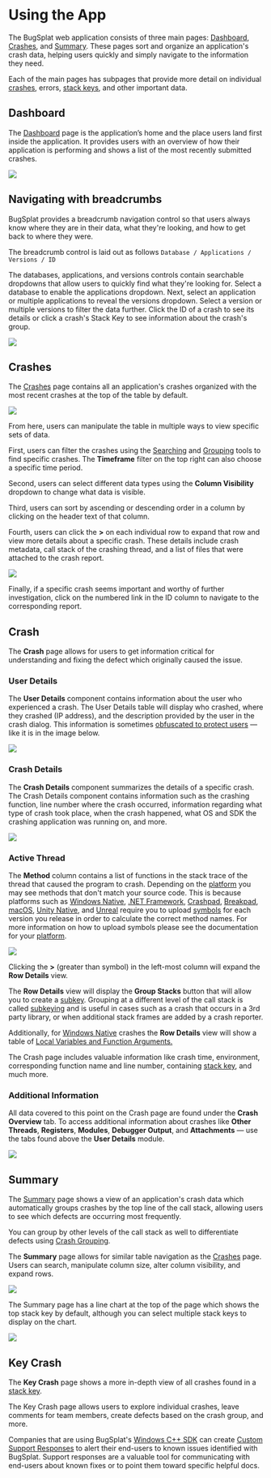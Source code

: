 # Using the App

The BugSplat web application consists of three main pages: [Dashboard](https://app.bugsplat.com/v2/dashboard), [Crashes](https://app.bugsplat.com/v2/crashes), and [Summary](https://app.bugsplat.com/v2/summary). These pages sort and organize an application's crash data, helping users quickly and simply navigate to the information they need.

Each of the main pages has subpages that provide more detail on individual [crashes](../../education/bugsplat-terminology.md#crash-report), errors, [stack keys](../../education/bugsplat-terminology.md#stack-key), and other important data.

## Dashboard&#x20;

The [Dashboard](https://app.bugsplat.com/v2/dashboard) page is the application’s home and the place users land first inside the application. It provides users with an overview of how their application is performing and shows a list of the most recently submitted crashes.

![](../../.gitbook/assets/bugsplat-dashboard.png)

## Navigating with breadcrumbs

BugSplat provides a breadcrumb navigation control so that users always know where they are in their data, what they're looking, and how to get back to where they were.

The breadcrumb control is laid out as follows `Database / Applications / Versions / ID`

The databases, applications, and versions controls contain searchable dropdowns that allow users to quickly find what they're looking for. Select a database to enable the applications dropdown. Next, select an application or multiple applications to reveal the versions dropdown. Select a version or multiple versions to filter the data further. Click the ID of a crash to see its details or click a crash's Stack Key to see information about the crash's group.

![](../../.gitbook/assets/navigating-with-breadcrumbs.gif)

## Crashes

The [Crashes](https://app.bugsplat.com/v2/crashes) page contains all an application's crashes organized with the most recent crashes at the top of the table by default.

![](../../.gitbook/assets/screen-shot-2021-07-16-at-1.03.48-pm.png)

From here, users can manipulate the table in multiple ways to view specific sets of data.

First, users can filter the crashes using the [Searching](searching/search.md) and [Grouping](searching/grouping.md) tools to find specific crashes. The **Timeframe** filter on the top right can also choose a specific time period.

Second, users can select different data types using the **Column Visibility** dropdown to change what data is visible.

Third, users can sort by ascending or descending order in a column by clicking on the header text of that column.

Fourth, users can click the **>** on each individual row to expand that row and view more details about a specific crash. These details include crash metadata, call stack of the crashing thread, and a list of files that were attached to the crash report.

![](../../.gitbook/assets/expando-row-crashes.gif)

Finally, if a specific crash seems important and worthy of further investigation, click on the numbered link in the ID column to navigate to the corresponding report.

## Crash

The **Crash** page allows for users to get information critical for understanding and fixing the defect which originally caused the issue.

### User Details

The **User Details** component contains information about the user who experienced a crash. The User Details table will display who crashed, where they crashed (IP address), and the description provided by the user in the crash dialog. This information is sometimes [obfuscated to protect users](../production/security-privacy-and-compliance/gdpr.md) — like it is in the image below.

![](<../../.gitbook/assets/screen-shot-2021-07-16-at-3.08.42-pm (1).png>)

### Crash Details

The **Crash Details** component summarizes the details of a specific crash. The Crash Details component contains information such as the crashing function, line number where the crash occurred, information regarding what type of crash took place, when the crash happened, what OS and SDK the crashing application was running on, and more.

![](../../.gitbook/assets/crash-details-modal.png)

### Active Thread

The **Method** column contains a list of functions in the stack trace of the thread that caused the program to crash. Depending on the [platform](../getting-started/integrations/) you may see methods that don't match your source code. This is because platforms such as [Windows Native](../getting-started/integrations/desktop/cplusplus/), [.NET Framework](../getting-started/integrations/desktop/windows-dot-net-framework.md), [Crashpad](../getting-started/integrations/cross-platform/crashpad/), [Breakpad](../getting-started/integrations/cross-platform/breakpad.md), [macOS](../getting-started/integrations/desktop/macos.md), [Unity Native](../getting-started/integrations/game-development/unity.md), and [Unreal](../getting-started/integrations/game-development/unreal-engine.md) require you to upload [symbols](working-with-symbol-files/) for each version you release in order to calculate the correct method names. For more information on how to upload symbols please see the documentation for your [platform](../getting-started/integrations/).

![](../../.gitbook/assets/active-thread-july-21.png)

Clicking the **>** (greater than symbol) in the left-most column will expand the **Row Details** view.

The **Row Details** view will display the **Group Stacks** button that will allow you to create a [subkey](using-subkeying-to-find-difficult-crashes.md). Grouping at a different level of the call stack is called [subkeying](using-subkeying-to-find-difficult-crashes.md) and is useful in cases such as a crash that occurs in a 3rd party library, or when additional stack frames are added by a crash reporter.

Additionally, for [Windows Native](../getting-started/integrations/desktop/cplusplus/) crashes the **Row Details** view will show a table of [Local Variables and Function Arguments.](https://www.bugsplat.com/blog/development/local-variables-function-arguments/)

The Crash page includes valuable information like crash time, environment, corresponding function name and line number, containing [stack key](../../education/bugsplat-terminology.md#stack-key), and much more.

### Additional Information

All data covered to this point on the Crash page are found under the **Crash Overview** tab. To access additional information about crashes like **Other Threads**, **Registers**, **Modules**, **Debugger Output**, and **Attachments** — use the tabs found above the **User Details** module.

![](<../../.gitbook/assets/viewing-tabs-crashreport (1) (2) (2) (2) (2) (2) (2) (2) (2) (2) (2) (2) (2) (2) (2) (2) (2) (2) (2) (1).gif>)

## Summary

The [Summary](https://app.bugsplat.com/v2/summary) page shows a view of an application's crash data which automatically groups crashes by the top line of the call stack, allowing users to see which defects are occurring most frequently.

You can group by other levels of the call stack as well to differentiate defects using [Crash Grouping](grouping-crashes.md).

The **Summary** page allows for similar table navigation as the [Crashes](using-the-app.md#crashes) page. Users can search, manipulate column size, alter column visibility, and expand rows.

![](../../.gitbook/assets/summary-page.png)

The Summary page has a line chart at the top of the page which shows the top stack key by default, although you can select multiple stack keys to display on the chart.

![](<../../.gitbook/assets/charting-stack-keys (3) (3) (3) (3) (3) (3) (3) (4).gif>)

## Key Crash

The **Key Crash** page shows a more in-depth view of all crashes found in a [stack key](../../education/bugsplat-terminology.md#stack-key).

The Key Crash page allows users to explore individual crashes, leave comments for team members, create defects based on the crash group, and more.

Companies that are using BugSplat's [Windows C++ SDK](../getting-started/integrations/desktop/cplusplus/) can create [Custom Support Responses](../production/setting-up-custom-support-responses.md) to alert their end-users to known issues identified with BugSplat. Support responses are a valuable tool for communicating with end-users about known fixes or to point them toward specific helpful docs.
